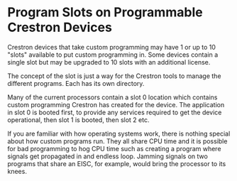 # Program Slots on Programmable Crestron Devices #

Crestron devices that take custom programming may have 1 or up to 10 "slots" available to put custom programming in. Some devices contain a single slot but may be upgraded to 10 slots with an additional license.

The concept of the slot is just a way for the Crestron tools to manage the different programs. Each has its own directory. 

Many of the current processors contain a slot 0 location which contains custom programming Crestron has created for the device. The application in slot 0 is booted first, to provide any services required to get the device operational, then slot 1 is booted, then slot 2 etc. 

If you are familiar with how operating systems work, there is nothing special about how custom programs run. They all share CPU time and it is possible for bad programming to hog CPU time such as creating a program where signals get propagated in and endless loop. Jamming signals on two programs that share an EISC, for example, would bring the processor to its knees.

